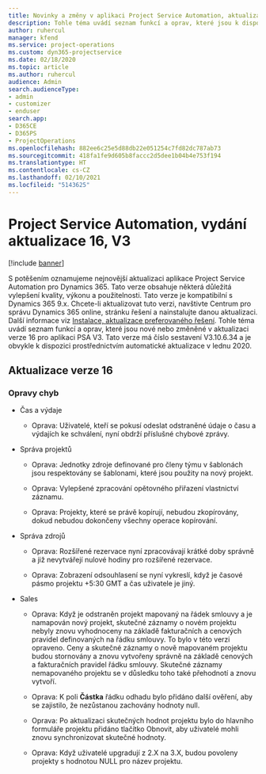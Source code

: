 ```yaml
---
title: Novinky a změny v aplikaci Project Service Automation, aktualizace verze 16, V3
description: Tohle téma uvádí seznam funkcí a oprav, které jsou k dispozici v Project Service Automation, aktualizace verze 16, V3.
author: ruhercul
manager: kfend
ms.service: project-operations
ms.custom: dyn365-projectservice
ms.date: 02/18/2020
ms.topic: article
ms.author: ruhercul
audience: Admin
search.audienceType:
- admin
- customizer
- enduser
search.app:
- D365CE
- D365PS
- ProjectOperations
ms.openlocfilehash: 882ee6c25e5d88db22e051254c7fd82dc787ab73
ms.sourcegitcommit: 418fa1fe9d605b8faccc2d5dee1b04b4e753f194
ms.translationtype: HT
ms.contentlocale: cs-CZ
ms.lasthandoff: 02/10/2021
ms.locfileid: "5143625"
---
```

# <a name="project-service-automation-update-release-16-v3"></a>Project Service Automation, vydání aktualizace 16, V3

[!include [banner](../includes/psa-now-project-operations.md)]

S potěšením oznamujeme nejnovější aktualizaci aplikace Project Service Automation pro Dynamics 365. Tato verze obsahuje některá důležitá vylepšení kvality, výkonu a použitelnosti.  Tato verze je kompatibilní s Dynamics 365 9.x. Chcete-li aktualizovat tuto verzi, navštivte Centrum pro správu Dynamics 365 online, stránku řešení a nainstalujte danou aktualizaci. Další informace viz [Instalace, aktualizace preferovaného řešení](https://docs.microsoft.com/dynamics365/project-service/upgrade-psa-home-page).
Tohle téma uvádí seznam funkcí a oprav, které jsou nové nebo změněné v aktualizaci verze 16 pro aplikaci PSA V3. Tato verze má číslo sestavení V3.10.6.34 a je obvykle k dispozici prostřednictvím automatické aktualizace v lednu 2020.


## <a name="update-release-16"></a>Aktualizace verze 16

### <a name="bug-fixes"></a>Opravy chyb

-   Čas a výdaje

    -   Oprava: Uživatelé, kteří se pokusí odeslat odstraněné údaje o času a výdajích ke schválení, nyní obdrží příslušné chybové zprávy.

-   Správa projektů

    -   Oprava: Jednotky zdroje definované pro členy týmu v šablonách jsou respektovány se šablonami, které jsou použity na nový projekt.

    -   Oprava: Vylepšené zpracování opětovného přiřazení vlastnictví záznamu.

    -   Oprava: Projekty, které se právě kopírují, nebudou zkopírovány, dokud nebudou dokončeny všechny operace kopírování.

-   Správa zdrojů

    -   Oprava: Rozšířené rezervace nyní zpracovávají krátké doby správně a již nevytvářejí nulové hodiny pro rozšířené rezervace.

    -   Oprava: Zobrazení odsouhlasení se nyní vykreslí, když je časové pásmo projektu +5:30 GMT a čas uživatele je jiný.

-   Sales

    -   Oprava: Když je odstraněn projekt mapovaný na řádek smlouvy a je namapován nový projekt, skutečné záznamy o novém projektu nebyly znovu vyhodnoceny na základě fakturačních a cenových pravidel definovaných na řádku smlouvy. To bylo v této verzi opraveno. Ceny a skutečné záznamy o nově mapovaném projektu budou stornovány a znovu vytvořeny správně na základě cenových a fakturačních pravidel řádku smlouvy. Skutečné záznamy nemapovaného projektu se v důsledku toho také přehodnotí a znovu vytvoří.

    -   Oprava: K poli **Částka** řádku odhadu bylo přidáno další ověření, aby se zajistilo, že nezůstanou zachovány hodnoty null.

    -   Oprava: Po aktualizaci skutečných hodnot projektu bylo do hlavního formuláře projektu přidáno tlačítko Obnovit, aby uživatelé mohli znovu synchronizovat skutečné hodnoty.

    -   Oprava: Když uživatelé upgradují z 2.X na 3.X, budou povoleny projekty s hodnotou NULL pro název projektu.

